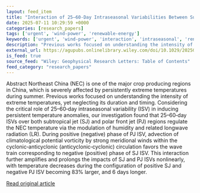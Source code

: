 ```yaml
---
layout: feed_item
title: "Interaction of 25–60‐Day Intraseasonal Variabilities Between Subtropical and Polar Regions Nonlinearly Amplifies and Prolongs the Extreme Temperature Over Northeast China"
date: 2025-07-11 10:29:59 +0000
categories: [research_papers]
tags: ['urgent', 'wind-power', 'renewable-energy']
keywords: ['urgent', 'wind-power', 'interaction', 'intraseasonal', 'renewable-energy', 'variabilities']
description: "Previous works focused on understanding the intensity of extreme temperatures, yet neglecting its duration and timing"
external_url: https://agupubs.onlinelibrary.wiley.com/doi/10.1029/2025GL116758?af=R
is_feed: true
source_feed: "Wiley: Geophysical Research Letters: Table of Contents"
feed_category: "research_papers"
---
```


Abstract Northeast China (NEC) is one of the major crop producing regions in China, which is severely affected by persistently extreme temperatures during summer. Previous works focused on understanding the intensity of extreme temperatures, yet neglecting its duration and timing. Considering the critical role of 25–60‐day intraseasonal variability (ISV) in inducing persistent temperature anomalies, our investigation found that 25–60‐day ISVs over both subtropical jet (SJ) and polar front jet (PJ) regions regulate the NEC temperature via the modulation of humidity and related longwave radiation (LR). During positive (negative) phase of PJ ISV, advection of climatological potential vorticity by strong meridional winds within the cyclonic‐anticyclonic (anticyclonic‐cyclonic) circulation favors the wave train corresponding to negative (positive) phase of SJ ISV. This interaction further amplifies and prolongs the impacts of SJ and PJ ISVs nonlinearly, with temperature decreases during the configuration of positive SJ and negative PJ ISV becoming 83% larger, and 6 days longer.

[Read original article](https://agupubs.onlinelibrary.wiley.com/doi/10.1029/2025GL116758?af=R)
